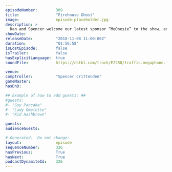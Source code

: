 ```yaml
---
episodeNumber:        309
title:                "Firehouse Ghost"
image:                episode-placeholder.jpg
description: >
  Dan and Spencer welcome our latest sponsor “MeOnesie” to the show, and our favorite socialist Josh Androsky pops in to explain Measure B. Antonio Banderas also premiers his latest musical, and is not to be missed.
showDate:             
releaseDate:          "2018-11-08 11:00:00Z"
duration:             "01:56:58"
isLostEpisode:        false
isTrailer:            false
hasExplicitLanguage:  true
soundFile:            https://chtbl.com/track/E2288/traffic.megaphone.fm/STA6611330489.mp3?updated=1596579052

venue:                
comptroller:          "Spencer Crittenden"
gameMaster:           
hasDnD:               

## Example of how to add guests: ##
#guests:
#- "Guy Pancake"
#- "Lady Omelette"
#- "Kid Hashbrown"

guests:
audienceGuests:

# Generated.  Do not change:
layout:               episode
sequenceNumber:       326
hasPrevious:          True
hasNext:              True
podcastDynamiteId:    326
---
```


<!-- The episode description will be rendered here -->
<!-- Add your content below here -->

